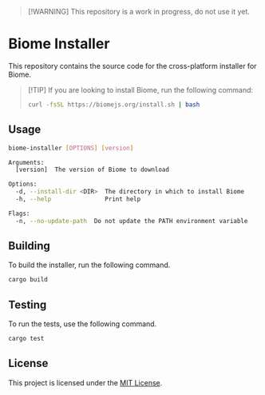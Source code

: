 > [!WARNING] This repository is a work in progress, do not use it yet.

# Biome Installer

This repository contains the source code for the cross-platform installer for
Biome.

> [!TIP] If you are looking to install Biome, run the following command:
>
> ```bash
> curl -fsSL https://biomejs.org/install.sh | bash
> ```

## Usage

```bash
biome-installer [OPTIONS] [version]

Arguments:
  [version]  The version of Biome to download

Options:
  -d, --install-dir <DIR>  The directory in which to install Biome
  -h, --help               Print help

Flags:
  -n, --no-update-path  Do not update the PATH environment variable
```

## Building

To build the installer, run the following command.

```bash
cargo build
```

## Testing

To run the tests, use the following command.

```bash
cargo test
```

## License

This project is licensed under the [MIT License](LICENSE).
